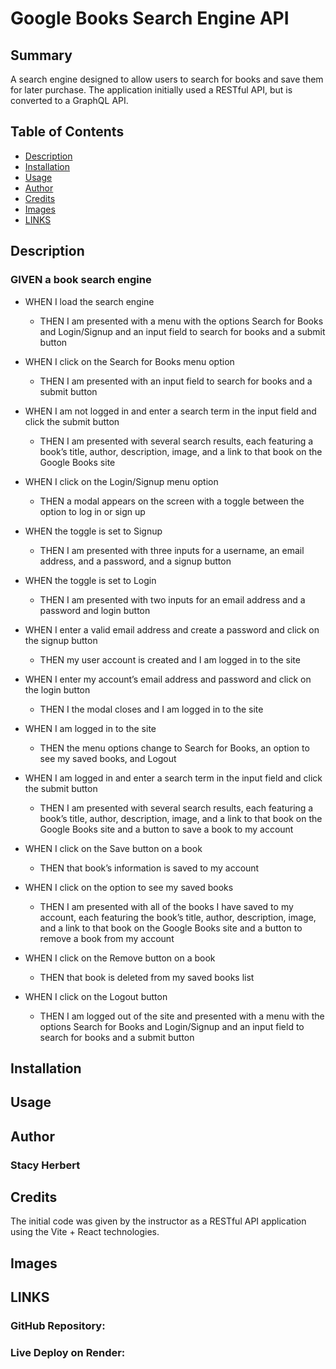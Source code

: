 # Google Books Search Engine API

## Summary
A search engine designed to allow users to search for books and save them for later purchase. The application initially used a RESTful API, but is converted to a GraphQL API.

## Table of Contents
- [Description](#description)
- [Installation](#installation)
- [Usage](#usage)
- [Author](#author)
- [Credits](#credits)
- [Images](#images)
- [LINKS](#links)


## Description
### GIVEN a book search engine

* WHEN I load the search engine

    - THEN I am presented with a menu with the options Search for Books and Login/Signup and an input field to search for books and a submit button

* WHEN I click on the Search for Books menu option
    
    - THEN I am presented with an input field to search for books and a submit button
* WHEN I am not logged in and enter a search term in the input field and click the submit button
    
    - THEN I am presented with several search results, each featuring a book’s title, author, description, image, and a link to that book on the Google Books site
* WHEN I click on the Login/Signup menu option
    
    - THEN a modal appears on the screen with a toggle between the option to log in or sign up
* WHEN the toggle is set to Signup
    
    - THEN I am presented with three inputs for a username, an email address, and a password, and a signup button
* WHEN the toggle is set to Login
    
    - THEN I am presented with two inputs for an email address and a password and login button
* WHEN I enter a valid email address and create a password and click on the signup button
    
    - THEN my user account is created and I am logged in to the site
* WHEN I enter my account’s email address and password and click on the login button
    
    - THEN I the modal closes and I am logged in to the site
* WHEN I am logged in to the site
    
    - THEN the menu options change to Search for Books, an option to see my saved books, and Logout
* WHEN I am logged in and enter a search term in the input field and click the submit button
    
    - THEN I am presented with several search results, each featuring a book’s title, author, description, image, and a link to that book on the Google Books site and a button to save a book to my account
* WHEN I click on the Save button on a book
    
    - THEN that book’s information is saved to my account
* WHEN I click on the option to see my saved books
    
    - THEN I am presented with all of the books I have saved to my account, each featuring the book’s title, author, description, image, and a link to that book on the Google Books site and a button to remove a book from my account
* WHEN I click on the Remove button on a book
    
    - THEN that book is deleted from my saved books list
* WHEN I click on the Logout button
    
    - THEN I am logged out of the site and presented with a menu with the options Search for Books and Login/Signup and an input field to search for books and a submit button  

## Installation

## Usage

## Author
### Stacy Herbert

## Credits
The initial code was given by the instructor as a RESTful API application using the Vite + React technologies. 

## Images

## LINKS
### GitHub Repository: 

### Live Deploy on Render: